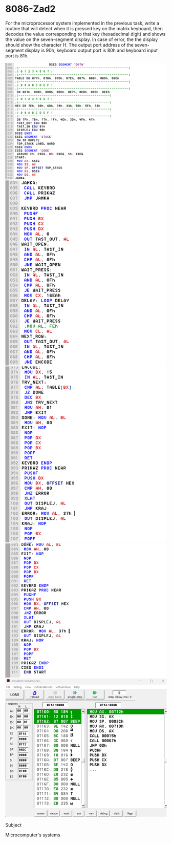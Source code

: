 # 8086-Zad2
For the microprocessor system implemented in the previous task, write a routine that will detect when it is pressed key on the matrix keyboard, then decodes the value corresponding to that key (hexadecimal digit) and shows the value on the seven-segment display. In case of error, the the display should show the character H. The output port address of the seven-segment display is 90h, keyboard output port is 80h and keyboard input port is 81h.

 ![Screenshot (1)](https://github.com/FilipMisev/8086-Zad2/blob/main/2.1.png)
 ![Screenshot (1)](https://github.com/FilipMisev/8086-Zad2/blob/main/2.2%20-%20Copy.png)
 ![Screenshot (1)](https://github.com/FilipMisev/8086-Zad2/blob/main/2.3%20-%20Copy.png)
 ![Screenshot (1)](https://github.com/FilipMisev/8086-Zad2/blob/main/2.4%20-%20Copy.png)
 ![Screenshot (1)](https://github.com/FilipMisev/8086-Zad2/blob/main/2.5%20-%20Copy.png)

Subject

Microcomputer's systems
